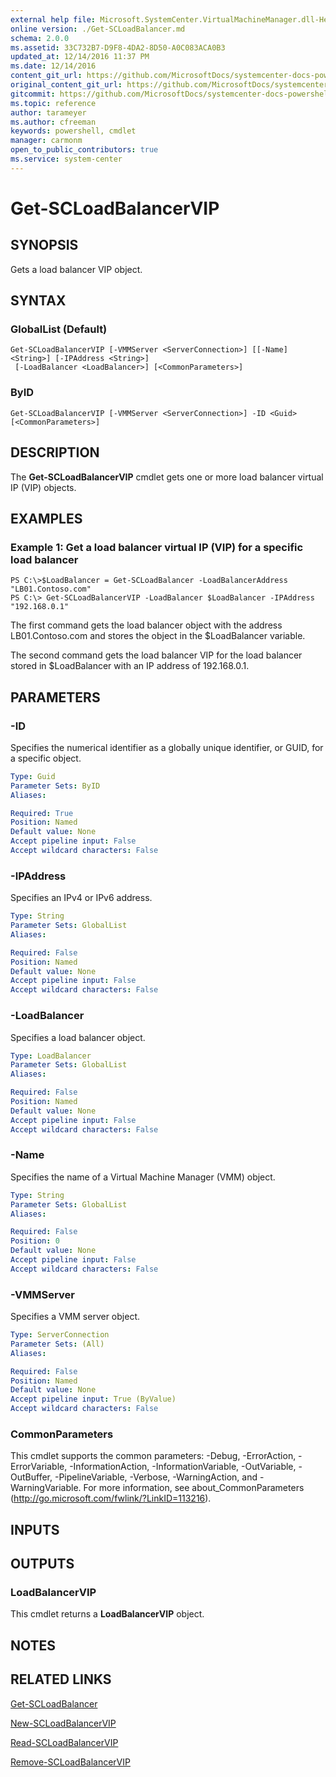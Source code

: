 ```yaml
---
external help file: Microsoft.SystemCenter.VirtualMachineManager.dll-Help.xml
online version: ./Get-SCLoadBalancer.md
schema: 2.0.0
ms.assetid: 33C732B7-D9F8-4DA2-8D50-A0C083ACA0B3
updated_at: 12/14/2016 11:37 PM
ms.date: 12/14/2016
content_git_url: https://github.com/MicrosoftDocs/systemcenter-docs-powershell/blob/master/systemcenter-cmdlets/SystemCenter2016/VirtualMachineManager/v1/Get-SCLoadBalancerVIP.md
original_content_git_url: https://github.com/MicrosoftDocs/systemcenter-docs-powershell/blob/master/systemcenter-cmdlets/SystemCenter2016/VirtualMachineManager/v1/Get-SCLoadBalancerVIP.md
gitcommit: https://github.com/MicrosoftDocs/systemcenter-docs-powershell/blob/ddd0fefc9adaabb9394eb6c21b33370913d1830d/systemcenter-cmdlets/SystemCenter2016/VirtualMachineManager/v1/Get-SCLoadBalancerVIP.md
ms.topic: reference
author: tarameyer
ms.author: cfreeman
keywords: powershell, cmdlet
manager: carmonm
open_to_public_contributors: true
ms.service: system-center
---
```


# Get-SCLoadBalancerVIP

## SYNOPSIS
Gets a load balancer VIP object.

## SYNTAX

### GlobalList (Default)
```
Get-SCLoadBalancerVIP [-VMMServer <ServerConnection>] [[-Name] <String>] [-IPAddress <String>]
 [-LoadBalancer <LoadBalancer>] [<CommonParameters>]
```

### ByID
```
Get-SCLoadBalancerVIP [-VMMServer <ServerConnection>] -ID <Guid> [<CommonParameters>]
```

## DESCRIPTION
The **Get-SCLoadBalancerVIP** cmdlet gets one or more load balancer virtual IP (VIP) objects.

## EXAMPLES

### Example 1: Get a load balancer virtual IP (VIP) for a specific load balancer
```
PS C:\>$LoadBalancer = Get-SCLoadBalancer -LoadBalancerAddress "LB01.Contoso.com"
PS C:\> Get-SCLoadBalancerVIP -LoadBalancer $LoadBalancer -IPAddress "192.168.0.1"
```

The first command gets the load balancer object with the address LB01.Contoso.com and stores the object in the $LoadBalancer variable.

The second command gets the load balancer VIP for the load balancer stored in $LoadBalancer with an IP address of 192.168.0.1.

## PARAMETERS

### -ID
Specifies the numerical identifier as a globally unique identifier, or GUID, for a specific object.

```yaml
Type: Guid
Parameter Sets: ByID
Aliases: 

Required: True
Position: Named
Default value: None
Accept pipeline input: False
Accept wildcard characters: False
```

### -IPAddress
Specifies an IPv4 or IPv6 address.

```yaml
Type: String
Parameter Sets: GlobalList
Aliases: 

Required: False
Position: Named
Default value: None
Accept pipeline input: False
Accept wildcard characters: False
```

### -LoadBalancer
Specifies a load balancer object.

```yaml
Type: LoadBalancer
Parameter Sets: GlobalList
Aliases: 

Required: False
Position: Named
Default value: None
Accept pipeline input: False
Accept wildcard characters: False
```

### -Name
Specifies the name of a Virtual Machine Manager (VMM) object.

```yaml
Type: String
Parameter Sets: GlobalList
Aliases: 

Required: False
Position: 0
Default value: None
Accept pipeline input: False
Accept wildcard characters: False
```

### -VMMServer
Specifies a VMM server object.

```yaml
Type: ServerConnection
Parameter Sets: (All)
Aliases: 

Required: False
Position: Named
Default value: None
Accept pipeline input: True (ByValue)
Accept wildcard characters: False
```

### CommonParameters
This cmdlet supports the common parameters: -Debug, -ErrorAction, -ErrorVariable, -InformationAction, -InformationVariable, -OutVariable, -OutBuffer, -PipelineVariable, -Verbose, -WarningAction, and -WarningVariable. For more information, see about_CommonParameters (http://go.microsoft.com/fwlink/?LinkID=113216).

## INPUTS

## OUTPUTS

### LoadBalancerVIP
This cmdlet returns a **LoadBalancerVIP** object.

## NOTES

## RELATED LINKS

[Get-SCLoadBalancer](xref:SystemCenter2016/VirtualMachineManager/v1/Get-SCLoadBalancer.md)

[New-SCLoadBalancerVIP](xref:SystemCenter2016/VirtualMachineManager/v1/New-SCLoadBalancerVIP.md)

[Read-SCLoadBalancerVIP](xref:SystemCenter2016/VirtualMachineManager/v1/Read-SCLoadBalancerVIP.md)

[Remove-SCLoadBalancerVIP](xref:SystemCenter2016/VirtualMachineManager/v1/Remove-SCLoadBalancerVIP.md)

